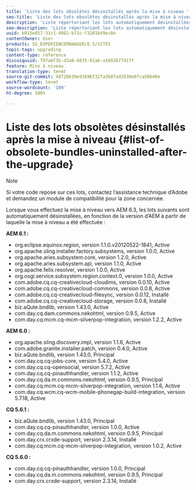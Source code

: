 ```yaml
---
title: 'Liste des lots obsolètes désinstallés après la mise à niveau '
seo-title: 'Liste des lots obsolètes désinstallés après la mise à niveau '
description: 'Liste répertoriant les lots automatiquement désinstallées lors de la mise à niveau vers AEM 6.3. '
seo-description: 'Liste répertoriant les lots automatiquement désinstallées lors de la mise à niveau vers AEM 6.3. '
uuid: b015e857-31c1-4982-b71c-f3201b49ec8e
contentOwner: User
products: SG_EXPERIENCEMANAGER/6.5/SITES
topic-tags: upgrading
content-type: reference
discoiquuid: 797a6f3b-d2a8-4835-81ab-a1602677417f
feature: Mise à niveau
translation-type: tm+mt
source-git-commit: 48726639e93696f32fa368fad2630e6fca50640e
workflow-type: tm+mt
source-wordcount: '189'
ht-degree: 100%

---
```



# Liste des lots obsolètes désinstallés après la mise à niveau {#list-of-obsolete-bundles-uninstalled-after-the-upgrade}

>[!NOTE]
>
>Si votre code repose sur ces lots, contactez l’assistance technique d’Adobe et demandez un module de compatibilité pour la zone concernée.

Lorsque vous effectuez la mise à niveau vers AEM 6.3, les lots suivants sont automatiquement désinstallées, en fonction de la version d’AEM à partir de laquelle la mise à niveau a été effectuée :

**AEM 6.1 :**

* org.eclipse.equinox.region, version 1.1.0.v20120522-1841, Active
* org.apache.sling.installer.factory.subsystems, version 1.0.0, Active
* org.apache.aries.subsystem.core, version 1.2.0, Active
* org.apache.aries.subsystem.api, version 1.1.0, Active
* org.apache.felix.resolver, version 1.0.0, Active
* org.osgi.service.subsystem.region.context.0, version 1.0.0, Active
* com.adobe.cq.cq-creativecloud-cloudims, version 0.0.10, Active
* com.adobe.cq.cq-creativecloud-commons, version 0.0.8, Active
* com.adobe.cq.cq-creativecloud-filesync, version 0.0.12, Installé
* com.adobe.cq.cq-creativecloud-storage, version 0.0.8, Installé
* biz.aQute.bndlib, version 1.43.0, Active
* com.day.cq.dam.commons.nekohtml, version 0.9.5, Active
* com.day.cq.mcm.cq-mcm-silverpop-integration, version 1.2.2, Active

**AEM 6.0 :**

* org.apache.sling.discovery.impl, version 1.1.6, Active
* com.adobe.granite.installer.patch, version 0.4.0, Active
* biz.aQute.bndlib, version 1.43.0, Principal
* com.day.cq.cq-jobs-core, version 5.4.0, Active
* com.day.cq.cq-opensocial, version 5.7.2, Active
* com.day.cq.cq-pinauthhandler, version 1.1.2, Active
* com.day.cq.da.m.commons.nekohtml, version 0.9.5, Principal
* com.day.cq.mcm.cq-mcm-silverpop-integration, version 1.1.6, Active
* com.day.cq.wcm.cq-wcm-mobile-phonegap-build-integration, version 5.7.18, Active

**CQ 5.6.1 :**

* biz.aQute.bndlib, version 1.43.0, Principal
* com.day.cq.cq-pinauthhandler, version 1.0.0, Active
* com.day.cq.da.m.commons.nekohtml, version 0.9.5, Principal
* com.day.crx.crxde-support, version 2.3.14, Installé
* com.day.cq.mcm.cq-mcm-silverpop-integration, version 1.0.2, Active

**CQ 5.6.0 :**

* com.day.cq.cq-pinauthhandler, version 1.0.0, Principal
* com.day.cq.da.m.commons.nekohtml, version 0.9.5, Principal
* com.day.crx.crxde-support, version 2.3.14, Installé

